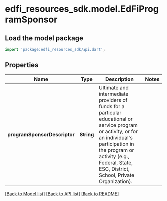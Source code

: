 # edfi_resources_sdk.model.EdFiProgramSponsor

## Load the model package
```dart
import 'package:edfi_resources_sdk/api.dart';
```

## Properties
Name | Type | Description | Notes
------------ | ------------- | ------------- | -------------
**programSponsorDescriptor** | **String** | Ultimate and intermediate providers of funds for a particular educational or service program or activity, or for an individual's participation in the program or activity (e.g., Federal, State, ESC, District, School, Private Organization). | 

[[Back to Model list]](../README.md#documentation-for-models) [[Back to API list]](../README.md#documentation-for-api-endpoints) [[Back to README]](../README.md)


